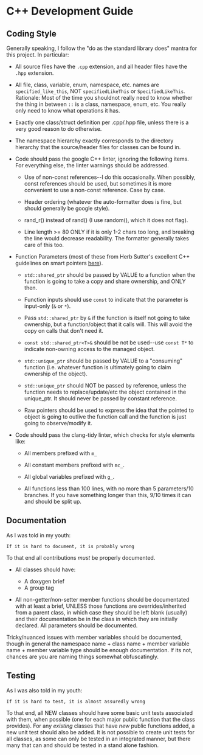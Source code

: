 # C++ Development Guide

## Coding Style

Generally speaking, I follow the "do as the standard library does" mantra for
this project. In particular:

- All source files have the `.cpp` extension, and all header files have the
  `.hpp` extension.

- All file, class, variable, enum, namespace, etc. names are
  `specified_like_this`, NOT `specifiedLikeThis` or
  `SpecifiedLikeThis`. Rationale: Most of the time you shouldnot really need to
  know whether the thing in between `::` is a class, namespace, enum, etc. You
  really only need to know what operations it has.

- Exactly one class/struct definition per .cpp/.hpp file, unless there is a very
  good reason to do otherwise.

- The namespace hierarchy exactly corresponds to the directory hierarchy that
  the source/header files for classes can be found in.

- Code should pass the google C++ linter, ignoring the following items. For
  everything else, the linter warnings should be addressed.

  - Use of non-const references--I do this occasionally. When possibly, const
    references should be used, but sometimes it is more convenient to use a
    non-const reference. Case by case.

  - Header ordering (whatever the auto-formatter does is fine, but should
    generally be google style).

  - rand_r() instead of rand() (I use random(), which it does not flag).

  - Line length >= 80 ONLY if it is only 1-2 chars too long, and breaking the
    line would decrease readability. The formatter generally takes care of this
    too.

- Function Parameters (most of these from Herb Sutter's excellent C++ guidelines
  on smart pointers
  [here](https://herbsutter.com/2013/05/29/gotw-89-solution-smart-pointers/)). 

  - `std::shared_ptr` should be passed by VALUE to a function when the function
    is going to take a copy and share ownership, and ONLY then.

  - Function inputs should use `const` to indicate that the parameter is
    input-only (`&` or `*`).

  - Pass `std::shared_ptr` by `&` if the function is itself not going to take
    ownership, but a function/object that it calls will. This will avoid the
    copy on calls that don't need it.

  - `const std::shared_ptr<T>&` should be not be used--use `const T*` to
      indicate non-owning access to the managed object.

  - `std::unique_ptr` should be passed by VALUE to a "consuming" function
    (i.e. whatever function is ultimately going to claim ownership of the
    object).

  - `std::unique_ptr` should NOT be passed by reference, unless the function
    needs to replace/update/etc the object contained in the unique_ptr. It
    should never be passed by constant reference.

  - Raw pointers should be used to express the idea that the pointed to object
    is going to outlive the function call and the function is just going to
    observe/modify it.

- Code should pass the clang-tidy linter, which checks for style elements like:

  - All members prefixed with `m_`

  - All constant members prefixed with `mc_`.

  - All global variables prefixed with `g_`.

  - All functions less than 100 lines, with no more than 5 parameters/10
    branches. If you have something longer than this, 9/10 times it can and
    should be split up.

## Documentation

As I was told in my youth:

`If it is hard to document, it is probably wrong`

To that end all contributions *must* be properly documented.

- All classes should have:

    - A doxygen brief
    - A group tag

- All non-getter/non-setter member functions should be documentated with at
  least a brief, UNLESS those functions are overrides/inherited from a parent
  class, in which case they should be left blank (usually) and their
  documentation be in the class in which they are initially declared. All
  parameters should be documented.

Tricky/nuanced issues with member variables should be documented, though in
general the namespace name + class name + member variable name + member variable
type should be enough documentation. If its not, chances are you are naming
things somewhat obfuscatingly.

## Testing

As I was also told in my youth:

`If it is hard to test, it is almost assuredly wrong`

To that end, all NEW classes should have some basic unit tests associated with
them, when possible (one for each major public function that the class
provides). For any *existing* classes that have *new* public functions added, a
new unit test should also be added. It is not possible to create unit tests for
all classes, as some can only be tested in an integrated manner, but there many
that can and should be tested in a stand alone fashion.
